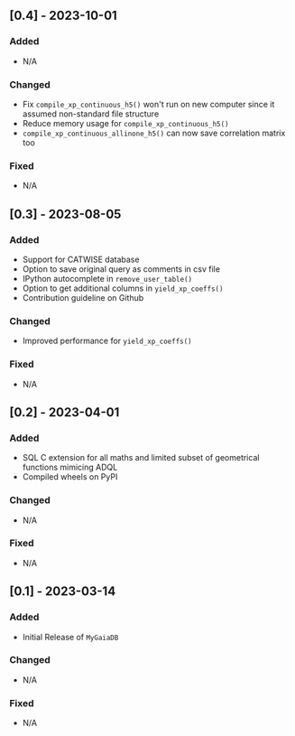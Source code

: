## [0.4] - 2023-10-01

### Added
- N/A

### Changed
- Fix ``compile_xp_continuous_h5()`` won't run on new computer since it assumed non-standard file structure
- Reduce memory usage for ``compile_xp_continuous_h5()``
- ``compile_xp_continuous_allinone_h5()`` can now save correlation matrix too

### Fixed
- N/A

## [0.3] - 2023-08-05

### Added
- Support for CATWISE database
- Option to save original query as comments in csv file
- IPython autocomplete in ``remove_user_table()``
- Option to get additional columns in ``yield_xp_coeffs()``
- Contribution guideline on Github

### Changed
- Improved performance for ``yield_xp_coeffs()``

### Fixed
- N/A

## [0.2] - 2023-04-01

### Added
- SQL C extension for all maths and limited subset of geometrical functions mimicing ADQL
- Compiled wheels on PyPI

### Changed
- N/A

### Fixed
- N/A

## [0.1] - 2023-03-14

### Added
- Initial Release of ``MyGaiaDB``

### Changed
- N/A

### Fixed
- N/A